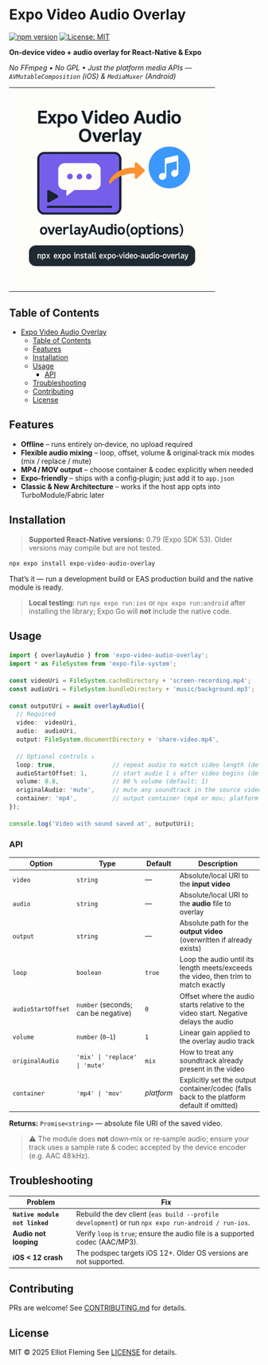 # Expo Video Audio Overlay

[![npm version](https://badge.fury.io/js/expo-video-audio-overlay.svg)](https://badge.fury.io/js/expo-video-audio-overlay) [![License: MIT](https://img.shields.io/badge/License-MIT-blue.svg)](LICENSE)

**On‑device video + audio overlay for React‑Native & Expo**

*No FFmpeg • No GPL • Just the platform media APIs — `AVMutableComposition` (iOS) & `MediaMuxer` (Android)*

<table>
  <tr>
    <td>
      <img src="docs/expo-video-audio-overlay-hero.png" alt="Hero marketing graphic" width="400" />
    </td>
  </tr>
</table>

## Table of Contents

- [Expo Video Audio Overlay](#expo-video-audio-overlay)
  - [Table of Contents](#table-of-contents)
  - [Features](#features)
  - [Installation](#installation)
  - [Usage](#usage)
    - [API](#api)
  - [Troubleshooting](#troubleshooting)
  - [Contributing](#contributing)
  - [License](#license)

## Features

* **Offline** – runs entirely on‑device, no upload required
* **Flexible audio mixing** – loop, offset, volume & original‑track mix modes (mix / replace / mute)
* **MP4 / MOV output** – choose container & codec explicitly when needed
* **Expo‑friendly** – ships with a config‑plugin; just add it to `app.json`
* **Classic & New Architecture** – works if the host app opts into TurboModule/Fabric later

## Installation

> **Supported React‑Native versions:** 0.79 (Expo SDK 53). Older versions may compile but are not tested.

```bash
npx expo install expo-video-audio-overlay
```

That’s it — run a development build or EAS production build and the native module is ready.

> **Local testing:** run `npx expo run:ios` or `npx expo run:android` after installing the library; Expo Go will **not** include the native code.

## Usage

```ts
import { overlayAudio } from 'expo-video-audio-overlay';
import * as FileSystem from 'expo-file-system';

const videoUri = FileSystem.cacheDirectory + 'screen-recording.mp4';
const audioUri = FileSystem.bundleDirectory + 'music/background.mp3';

const outputUri = await overlayAudio({
  // Required
  video:  videoUri,
  audio:  audioUri,
  output: FileSystem.documentDirectory + 'share-video.mp4',

  // Optional controls ↓
  loop: true,                // repeat audio to match video length (default: true)
  audioStartOffset: 1,       // start audio 1 s after video begins (default: 0)
  volume: 0.8,               // 80 % volume (default: 1)
  originalAudio: 'mute',     // mute any soundtrack in the source video (default: 'mix')
  container: 'mp4',          // output container (mp4 or mov; platform default if omitted)
});

console.log('Video with sound saved at', outputUri);
```

### API

| Option             | Type                                | Default    | Description                                                                               |
| ------------------ | ----------------------------------- | ---------- | ----------------------------------------------------------------------------------------- |
| `video`            | `string`                            | —          | Absolute/local URI to the **input video**                                                 |
| `audio`            | `string`                            | —          | Absolute/local URI to the **audio** file to overlay                                       |
| `output`           | `string`                            | —          | Absolute path for the **output video** (overwritten if already exists)                    |
| `loop`             | `boolean`                           | `true`     | Loop the audio until its length meets/exceeds the video, then trim to match exactly       |
| `audioStartOffset` | `number` (seconds; can be negative) | `0`        | Offset where the audio starts relative to the video start. Negative delays the audio      |
| `volume`           | `number` (`0‒1`)                    | `1`        | Linear gain applied to the overlay audio track                                            |
| `originalAudio`    | `'mix' \| 'replace' \| 'mute'`      | `mix`      | How to treat any soundtrack already present in the video                                  |
| `container`        | `'mp4' \| 'mov'`                    | *platform* | Explicitly set the output container/codec (falls back to the platform default if omitted) |

**Returns:** `Promise<string>` — absolute file URI of the saved video.

> ⚠️ The module does **not** down‑mix or re‑sample audio; ensure your track uses a sample rate & codec accepted by the device encoder (e.g. AAC 48 kHz).

## Troubleshooting

| Problem                        | Fix                                                                                                 |
| ------------------------------ | --------------------------------------------------------------------------------------------------- |
| **`Native module not linked`** | Rebuild the dev client (`eas build --profile development`) or run `npx expo run-android / run-ios`. |
| **Audio not looping**          | Verify `loop` is `true`; ensure the audio file is a supported codec (AAC/MP3).                      |
| **iOS < 12 crash**             | The podspec targets iOS 12+. Older OS versions are not supported.                                   |

## Contributing

PRs are welcome! See [CONTRIBUTING.md](CONTRIBUTING.md) for details.

## License

MIT © 2025 Elliot Fleming
See [LICENSE](LICENSE) for details.
